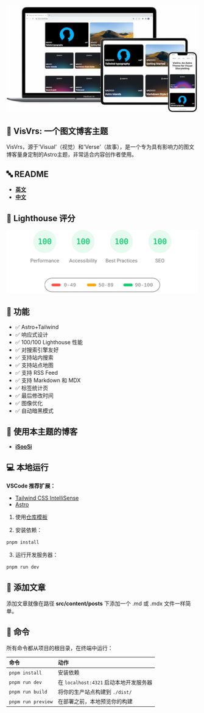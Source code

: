 <p align="center">
    <img width="1024" alt="Visvrs Screen" src="public/screen.webp">
  <a>
</p>


## 🚀 VisVrs: 一个图文博客主题

VisVrs，源于'Visual'（视觉）和'Verse'（故事），是一个专为具有影响力的图文博客量身定制的Astro主题，非常适合内容创作者使用。


## 🔤 README

- [**英文**](https://github.com/isooosi/VisVrs/blob/main/README.md)
- [**中文**](https://github.com/isooosi/VisVrs/blob/main/README.zh.md)

## 💯 Lighthouse 评分

<p align="center">
  <a href="https://pagespeed.web.dev/analysis/https-visvrs-vercel-app/iv2xknok2a?form_factor=mobile">
    <img width="510" alt="Visvrs Lighthouse 评分" src="public/visvrs-lighthouse-score.svg">
  <a>
</p>

## 🎉 功能

- ✅ Astro+Tailwind
- ✅ 响应式设计
- ✅ 100/100 Lighthouse 性能
- ✅ 对搜索引擎友好
- ✅ 支持站内搜索
- ✅ 支持站点地图
- ✅ 支持 RSS Feed
- ✅ 支持 Markdown 和 MDX
- ✅ 标签统计页
- ✅ 最后修改时间
- ✅ 图像优化
- ✅ 自动暗黑模式

## 👬 使用本主题的博客

- [**iSooSi**](https://isoosi.xyz)

## 💻 本地运行

**VSCode 推荐扩展：**

- [Tailwind CSS IntelliSense](https://marketplace.visualstudio.com/items?itemName=bradlc.vscode-tailwindcss)
- [Astro](https://marketplace.visualstudio.com/items?itemName=astro-build.astro-vscode)

1. 使用[仓库模板](https://github.com/isooosi/VisVrs)

2. 安装依赖：

```bash
pnpm install
```

3. 运行开发服务器：

```bash
pnpm run dev
```

## 📄 添加文章

添加文章就像在路径 **src/content/posts** 下添加一个 .md 或 .mdx 文件一样简单。

## 🧞 命令

所有命令都从项目的根目录，在终端中运行：

| 命令               | 动作                                         |
| :----------------- | :------------------------------------------- |
| `pnpm install`     | 安装依赖                                      |
| `pnpm run dev`     | 在 `localhost:4321` 启动本地开发服务器        |
| `pnpm run build`   | 将你的生产站点构建到 `./dist/`               |
| `pnpm run preview` | 在部署之前，本地预览你的构建                 |
